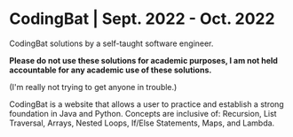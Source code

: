 # CodingBat | Sept. 2022 - Oct. 2022
CodingBat solutions by a self-taught software engineer.

**Please do not use these solutions for academic purposes, I am not held accountable
for any academic use of these solutions.** 

(I'm really not trying to get 
anyone in trouble.)

CodingBat is a website that allows a user to practice and establish a strong foundation in Java and Python.
Concepts are inclusive of: Recursion, List Traversal, Arrays, Nested Loops, If/Else Statements, Maps, and Lambda.
